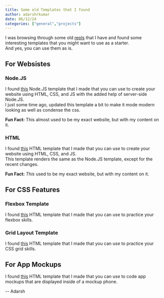 ```yaml
---
title: Some old Templates that I found
author: adarshrkumar
date: 06/12/24
categories: ["general","projects"]
---
```

I was browsing through some old [repls](https://repl.it) that I have and found some interesting templates that you might want to use as a starter.  
And yes, you can use them as is.

## For Websistes

### Node.JS

I found [this](https://is.gd/NodeTemplate) Node.JS template that I made that you can use to create your website using HTML, CSS, and JS with the added help of server-side Node.JS.  
I just some time ago, updated this template a bit to make it mode modern looking as well as condense the css.  

**Fun Fact:** This almost used to be my exact website, but with my content on it.

### HTML

I found [this](https://is.gd/HTMLTemplate) HTML template that I made that you can use to create your website using HTML, CSS, and JS.  
This template renders the same as the Node.JS template, except for the recent changes.

**Fun Fact:** *This* used to be my exact website, but with my content on it.

## For CSS Features

### Flexbox Template

I found [this](https://is.gd/FlexTemplate) HTML template that I made that you can use to practice your flexbox skills.

### Grid Layout Template

I found [this](https://is.gd/GridTemplate) HTML template that I made that you can use to practice your CSS grid skills.

## For App Mockups

I found [this](https://is.gd/AppTemplate) HTML template that I made that you can use to code app mockups that are displayed inside of a mockup phone.

-- Adarsh
